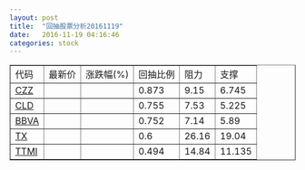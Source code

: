 ```yaml
---
layout: post
title:  "回抽股票分析20161119"
date:   2016-11-19 04:16:46
categories: stock
---
```

<script type="text/javascript">
var stockList = []
stockList.push('gb_czz');
stockList.push('gb_cld');
stockList.push('gb_bbva');
stockList.push('gb_tx');
stockList.push('gb_ttmi');
</script>
<table border="1">
 <tr>
 <td>代码</td>
 <td>最新价</td>
 <td>涨跌幅(%)</td>
 <td>回抽比例</td>
 <td>阻力</td>
 <td>支撑</td>
</tr>
  <tr id="czz">
  <td><a href="http://stock.finance.sina.com.cn/usstock/quotes/CZZ.html" target="_blank">CZZ</a></td><td></td><td></td><td>0.873</td><td>9.15</td><td>6.745</td></tr>
  <tr id="cld">
  <td><a href="http://stock.finance.sina.com.cn/usstock/quotes/CLD.html" target="_blank">CLD</a></td><td></td><td></td><td>0.755</td><td>7.53</td><td>5.225</td></tr>
  <tr id="bbva">
  <td><a href="http://stock.finance.sina.com.cn/usstock/quotes/BBVA.html" target="_blank">BBVA</a></td><td></td><td></td><td>0.752</td><td>7.14</td><td>5.89</td></tr>
  <tr id="tx">
  <td><a href="http://stock.finance.sina.com.cn/usstock/quotes/TX.html" target="_blank">TX</a></td><td></td><td></td><td>0.6</td><td>26.16</td><td>19.04</td></tr>
  <tr id="ttmi">
  <td><a href="http://stock.finance.sina.com.cn/usstock/quotes/TTMI.html" target="_blank">TTMI</a></td><td></td><td></td><td>0.494</td><td>14.84</td><td>11.135</td></tr>
</table>
